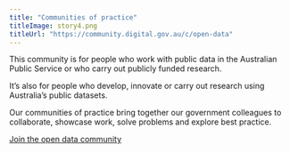 ```yaml
---
title: "Communities of practice"
titleImage: story4.png
titleUrl: "https://community.digital.gov.au/c/open-data"
---
```


<p>This community is for people who work with public data in the Australian Public Service or who carry out publicly funded research.</p>

<p>It’s also for people who develop, innovate or carry out research using Australia’s public datasets.</p>

<p>Our communities of practice bring together our government colleagues to collaborate, showcase work, solve problems and explore best practice.</p>

<a href="https://community.digital.gov.au/c/open-data" title="Join the open data community">Join the open data community</a>
